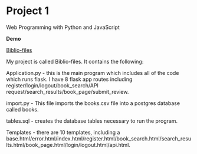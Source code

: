 # Project 1

Web Programming with Python and JavaScript

**Demo**

[Biblio-files](https://www.youtube.com/watch?v=kiBB9qgR15A&ab_channel=AlexandraLewis)

My project is called Biblio-files. It contains the following:

Application.py - this is the main program which includes all of the code which runs flask. I have 8 flask app routes including register/login/logout/book_search/API request/search_results/book_page/submit_review.

import.py - This file imports the books.csv file into a postgres database called books.

tables.sql - creates the database tables necessary to run the program.

Templates - there are 10 templates, including a base.html/error.html/index.html/register.html/book_search.html/search_results.html/book_page.html/login/logout.html/api.html.
